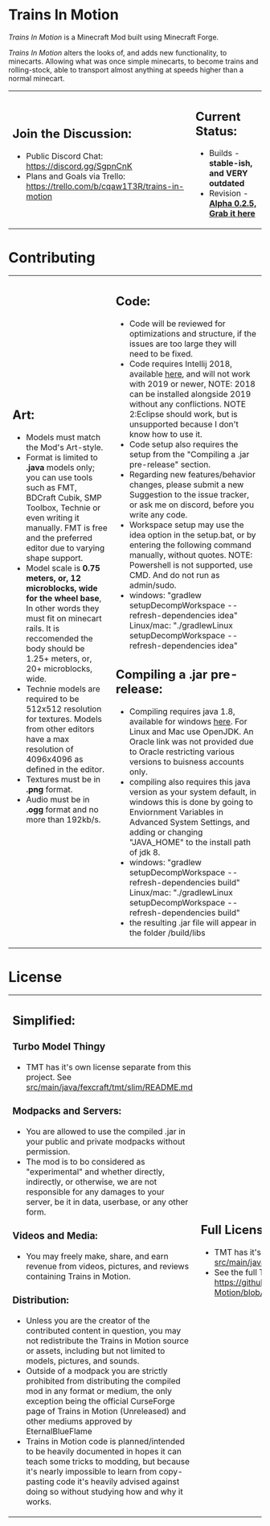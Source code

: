<!---
T.i.M. HTML Document
Copyright and Creator: Lunar-Tales©
Date: December, 2016
-->
<meta charset="UTF-8" />

<h1 >Trains In Motion</h1>
<p><i>Trains In Motion</i> is a Minecraft Mod built using Minecraft Forge.</p>
<p><i>Trains In Motion</i> alters the looks of, and adds new functionality, to minecarts. Allowing what was once simple minecarts, to become trains and rolling-stock, able to transport almost anything at speeds higher than a normal minecart.</p>

<table>
<tr>
<td>
<h2>Join the Discussion:</h2>
<ul>
<li> Public Discord Chat: <a href="https://discord.gg/SgpnCnK">https://discord.gg/SgpnCnK</a></li>
<li> Plans and Goals via Trello: <a href="https://trello.com/b/cqaw1T3R/trains-in-motion">https://trello.com/b/cqaw1T3R/trains-in-motion</a></li>
</ul>
</td>
<td>
<h2> Current Status:</h2>
<ul>
<li> Builds - <b id="Build">stable-ish, and VERY outdated</b></li>
<li> Revision - <b id="Revision"><a href="https://github.com/EternalBlueFlame/Trains-In-Motion/releases/">Alpha 0.2.5, Grab it here</a></b></li>
</ul>
</td>
</tr>
</table>

<h1>Contributing</h1>

<table>
<tr>
<td>
<h2>Art:</h2>
<ul>
<li> Models must match the Mod's Art-style.</li>
<li> Format is limited to <b>.java</b> models only; you can use tools such as FMT, BDCraft Cubik, SMP Toolbox, Technie or even writing it manually. FMT is free and the preferred editor due to varying shape support.</li>
<li> Model scale is <b>0.75 meters, or, 12 microblocks, wide for the wheel base</b>, In other words they must fit on minecart rails. It is reccomended the body should be 1.25+ meters, or, 20+ microblocks, wide.</li>
<li> Technie models are required to be 512x512 resolution for textures. Models from other editors have a max resolution of 4096x4096 as defined in the editor.</li>
<li> Textures must be in <b>.png</b> format.</li>
<li> Audio must be in <b>.ogg</b> format and no more than 192kb/s.</li>
</ul>
</td>
<td>
<h2>Code:</h2>
<ul>
<li> Code will be reviewed for optimizations and structure, if the issues are too large they will need to be fixed.</li>
<li> Code requires Intellij 2018, available <a href ="https://www.jetbrains.com/idea/download/other.html">here</a>, and will not work with 2019 or newer, NOTE: 2018 can be installed alongside 2019 without any conflictions. NOTE 2:Eclipse should work, but is unsupported because I don't know how to use it. </li>
<li> Code setup also requires the setup from the "Compiling a .jar pre-release" section.</li>
<li> Regarding new features/behavior changes, please submit a new Suggestion to the issue tracker, or ask me on discord, before you write any code.</li>
<li> Workspace setup may use the idea option in the setup.bat, or by entering the following command manually, without quotes. NOTE: Powershell is not supported, use CMD. And do not run as admin/sudo.</li>
<li> windows: "gradlew setupDecompWorkspace --refresh-dependencies idea" Linux/mac: "./gradlewLinux setupDecompWorkspace --refresh-dependencies idea"
</ul>
<h2> Compiling a .jar pre-release:</h2>
<ul>
<li> Compiling requires java 1.8, available for windows <a href ="https://filehippo.com/download_java_development_kit_64/86378/">here</a>. For Linux and Mac use OpenJDK. An Oracle link was not provided due to Oracle restricting various versions to buisness accounts only.</li>
<li> compiling also requires this java version as your system default, in windows this is done by going to Enviornment Variables in Advanced System Settings, and adding or changing "JAVA_HOME" to the install path of jdk 8.</li>
<li> windows: "gradlew setupDecompWorkspace --refresh-dependencies build" Linux/mac: "./gradlewLinux setupDecompWorkspace --refresh-dependencies build"</li>
<li> the resulting .jar file will appear in the folder /build/libs</li>
</ul>
</td>
</tr>
</table>

<h1>License</h1>

<table>
<td>
<h2>Simplified:</h2>
<h3>Turbo Model Thingy</h3>
<ul>
<li> TMT has it's own license separate from this project. See <a href="https://github.com/EternalBlueFlame/Trains-In-Motion/blob/master/src/main/java/fexcraft/tmt/slim/README.md">src/main/java/fexcraft/tmt/slim/README.md</a></li>
</ul>

<h3>Modpacks and Servers:</h3>
<ul>
<li> You are allowed to use the compiled .jar in your public and private modpacks without permission.</li>
<li> The mod is to bo considered as "experimental" and whether directly, indirectly, or otherwise, we are not responsible for any damages to your server, be it in data, userbase, or any other form.</li>
</ul>

<h3>Videos and Media:</h3>
<ul>
<li> You may freely make, share, and earn revenue from videos, pictures, and reviews containing Trains in Motion.</li>
</ul>
<h3>Distribution:</h3>
<ul>
<li> Unless you are the creator of the contributed content in question, you may not redistribute the Trains in Motion source or assets, including but not limited to models, pictures, and sounds.</li>
<li> Outside of a modpack you are strictly prohibited from distributing the compiled mod in any format or medium, the only exception being the official CurseForge page of Trains in Motion (Unreleased) and other mediums approved by EternalBlueFlame</li>
<li> Trains in Motion code is planned/intended to be heavily documented in hopes it can teach some tricks to modding, but because it's nearly impossible to learn from copy-pasting code it's heavily advised against doing so without studying how and why it works.</li>
</ul>
</td>
<td>
<h2>Full License:</h2>
<ul>
<li> TMT has it's own license separate from this project. See <a href="https://github.com/EternalBlueFlame/Trains-In-Motion/blob/master/src/main/java/ebf/tim/models/tmt/ModelRendererTurbo.java#L21">src/main/java/ebf/tim/models/tmt/ModelRendererTurbo.java</a></li>
<li>See the full TiM License.md here: <a href="https://github.com/EternalBlueFlame/Trains-In-Motion/blob/master/TiM-License.md">https://github.com/EternalBlueFlame/Trains-In-Motion/blob/master/TiM-License.md</a> </li>
</ul>
</td>
</table>
